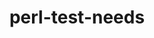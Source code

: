 ---
title: "perl-test-needs"
layout: cache
categories: [package, develop]
meta: {"versions": ["0.002010"], "compilers": ["gcc@=7.3.1"], "oss": ["amzn2"], "platforms": ["linux"], "targets": ["aarch64", "neoverse_n1", "x86_64_v3"], "stacks": ["aws-ahug", "aws-ahug-aarch64", "root"], "num_specs": 9, "num_specs_by_stack": {"root": 9, "aws-ahug-aarch64": 8, "aws-ahug": 1}}
spec_details: [{"hash": "oqn4kbnv36m22t4lblen3cmvf6b54kk7", "compiler": "gcc@=7.3.1", "versions": ["0.002010"], "os": "amzn2", "platform": "linux", "target": "aarch64", "variants": ["build_system=perl"], "stacks": ["root", "aws-ahug-aarch64"], "size": "-", "tarball": "https://binaries.spack.io/develop/build_cache/linux-amzn2-aarch64/gcc-7.3.1/perl-test-needs-0.002010/linux-amzn2-aarch64-gcc-7.3.1-perl-test-needs-0.002010-oqn4kbnv36m22t4lblen3cmvf6b54kk7.spack"}, {"hash": "dqbd3pndbtqsrkhdetehutuskhk3mcsa", "compiler": "gcc@=7.3.1", "versions": ["0.002010"], "os": "amzn2", "platform": "linux", "target": "aarch64", "variants": ["build_system=perl"], "stacks": ["root", "aws-ahug-aarch64"], "size": "-", "tarball": "https://binaries.spack.io/develop/build_cache/linux-amzn2-aarch64/gcc-7.3.1/perl-test-needs-0.002010/linux-amzn2-aarch64-gcc-7.3.1-perl-test-needs-0.002010-dqbd3pndbtqsrkhdetehutuskhk3mcsa.spack"}, {"hash": "vupyvksgtyw3roin73jvtbaivr3y6wzs", "compiler": "gcc@=7.3.1", "versions": ["0.002010"], "os": "amzn2", "platform": "linux", "target": "aarch64", "variants": ["build_system=perl"], "stacks": ["root", "aws-ahug-aarch64"], "size": "-", "tarball": "https://binaries.spack.io/develop/build_cache/linux-amzn2-aarch64/gcc-7.3.1/perl-test-needs-0.002010/linux-amzn2-aarch64-gcc-7.3.1-perl-test-needs-0.002010-vupyvksgtyw3roin73jvtbaivr3y6wzs.spack"}, {"hash": "ae3rhbzhjo77orp3afwknwl5ynias2ke", "compiler": "gcc@=7.3.1", "versions": ["0.002010"], "os": "amzn2", "platform": "linux", "target": "aarch64", "variants": ["build_system=perl"], "stacks": ["root", "aws-ahug-aarch64"], "size": "-", "tarball": "https://binaries.spack.io/develop/build_cache/linux-amzn2-aarch64/gcc-7.3.1/perl-test-needs-0.002010/linux-amzn2-aarch64-gcc-7.3.1-perl-test-needs-0.002010-ae3rhbzhjo77orp3afwknwl5ynias2ke.spack"}, {"hash": "xn7x6p3pa2fh4jvujhtaeh7ksbr2bw5i", "compiler": "gcc@=7.3.1", "versions": ["0.002010"], "os": "amzn2", "platform": "linux", "target": "neoverse_n1", "variants": ["build_system=perl"], "stacks": ["root", "aws-ahug-aarch64"], "size": "-", "tarball": "https://binaries.spack.io/develop/build_cache/linux-amzn2-neoverse_n1/gcc-7.3.1/perl-test-needs-0.002010/linux-amzn2-neoverse_n1-gcc-7.3.1-perl-test-needs-0.002010-xn7x6p3pa2fh4jvujhtaeh7ksbr2bw5i.spack"}, {"hash": "qypcwovdy4s25o3lscug7ilnsf66lcj2", "compiler": "gcc@=7.3.1", "versions": ["0.002010"], "os": "amzn2", "platform": "linux", "target": "neoverse_n1", "variants": ["build_system=perl"], "stacks": ["root", "aws-ahug-aarch64"], "size": "-", "tarball": "https://binaries.spack.io/develop/build_cache/linux-amzn2-neoverse_n1/gcc-7.3.1/perl-test-needs-0.002010/linux-amzn2-neoverse_n1-gcc-7.3.1-perl-test-needs-0.002010-qypcwovdy4s25o3lscug7ilnsf66lcj2.spack"}, {"hash": "btk4sivyhlffjybppkgakyhnchcpf46r", "compiler": "gcc@=7.3.1", "versions": ["0.002010"], "os": "amzn2", "platform": "linux", "target": "neoverse_n1", "variants": ["build_system=perl"], "stacks": ["root", "aws-ahug-aarch64"], "size": "-", "tarball": "https://binaries.spack.io/develop/build_cache/linux-amzn2-neoverse_n1/gcc-7.3.1/perl-test-needs-0.002010/linux-amzn2-neoverse_n1-gcc-7.3.1-perl-test-needs-0.002010-btk4sivyhlffjybppkgakyhnchcpf46r.spack"}, {"hash": "ss2aqj6ut3a5bkpyyfapcrzsuys2if4e", "compiler": "gcc@=7.3.1", "versions": ["0.002010"], "os": "amzn2", "platform": "linux", "target": "neoverse_n1", "variants": ["build_system=perl"], "stacks": ["root", "aws-ahug-aarch64"], "size": "-", "tarball": "https://binaries.spack.io/develop/build_cache/linux-amzn2-neoverse_n1/gcc-7.3.1/perl-test-needs-0.002010/linux-amzn2-neoverse_n1-gcc-7.3.1-perl-test-needs-0.002010-ss2aqj6ut3a5bkpyyfapcrzsuys2if4e.spack"}, {"hash": "zlzg6sjbjtotwbrgc4cjcfitb5kdyepy", "compiler": "gcc@=7.3.1", "versions": ["0.002010"], "os": "amzn2", "platform": "linux", "target": "x86_64_v3", "variants": ["build_system=perl"], "stacks": ["root", "aws-ahug"], "size": "-", "tarball": "https://binaries.spack.io/develop/build_cache/linux-amzn2-x86_64_v3/gcc-7.3.1/perl-test-needs-0.002010/linux-amzn2-x86_64_v3-gcc-7.3.1-perl-test-needs-0.002010-zlzg6sjbjtotwbrgc4cjcfitb5kdyepy.spack"}]
---
